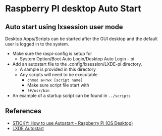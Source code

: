 # Raspberry PI desktop Auto Start

## Auto start using lxsession user mode

Desktop Apps/Scripts can be started after the GUI desktop and the default user is logged in to the system.

* Make sure the raspi-config is setup for
  * System Option/Boot Auto Login/Desktop Auto Login - pi  
* Add an autostart file to the .config/lxsession/LXDE-pi directory.
  * A sample is provided in this directory
  * Any scripts will need to be executable
    * `chmod a+rwx [script name]`
    * Make sure script file start with
    * `!#/usr/bin`
* An example of a startup script can be found in `../scripts`

## References
* [STICKY: How to use Autostart - Raspberry Pi (OS Desktop)](https://forums.raspberrypi.com/viewtopic.php?t=294014)
* [LXDE Autostart](https://wiki.archlinux.org/title/LXDE#Autostart)
